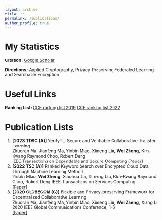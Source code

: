 ```yaml
---
layout: archive
title: ""
permalink: /publications/
author_profile: true
---
```


# My Statistics

**Citation:** [Google Scholar](https://scholar.google.com/citations?hl=en&user=DhZHyfQAAAAJ)

**Directions:** Applied Cryptography, Privacy-Preserving Federated Learning and Searchable Encryption. 

# Useful Links

**Ranking List:** [CCF ranking list 2019](https://zw510644628.github.io//files/list2019.pdf) [CCF ranking list 2022](https://zw510644628.github.io//files/list2022.pdf)

# Publication Lists

1. **\[2023 TDSC (A)\]** VerifyTL: Secure and Verifiable Collaborative Transfer Learning  
    Zhuoran Ma, Jianfeng Ma, Yinbin Miao, Ximeng Liu, **Wei Zheng**, Kim-Kwang Raymond Choo, Robert Deng  
    IEEE Transactions on Dependable and Secure Computing 
    [\[Paper\]](https://ieeexplore.ieee.org/document/10032613)
2. **\[2022 TSC (A)\]** Ranked Keyword Search over Encrypted Cloud Data Through Machine Learning Method  
    Yinbin Miao, **Wei Zheng**, Xiaohua Jia, Ximeng Liu, Kim-Kwang Raymond Choo, Robert Deng 
    IEEE Transactions on Services Computing     
    [\[Paper\]](https://ieeexplore.ieee.org/document/9669027)
3. **\[2020 GLOBECOM (C)\]** Flexible and Privacy-preserving Framework for Decentralized Collaborative Learning  
    Zhuoran Ma, Jianfeng Ma, Yinbin Miao, Ximeng Liu, **Wei Zheng**, Xiang Li  
    2020 IEEE Global Communications Conference, 1-6    
    [\[Paper\]](https://ieeexplore.ieee.org/document/9348226)
